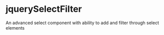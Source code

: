 jquerySelectFilter
==================

An advanced select component with ability to add and filter through select elements
